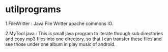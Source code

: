 # utilprograms
1.FileWritter : 
Java File Writter apache commons IO.

2.MyTool.java :
This is small java program to iterate through sub directories
and copy mp3 files into one directory, so that I can transfer these files and
see those under one album in play music of android.
